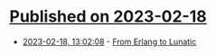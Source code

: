 # [Published on 2023-02-18](index.md)

* [2023-02-18, 13:02:08](https://news.ycombinator.com/item?id=34846590) - [From Erlang to Lunatic](https://mattpo.pe/posts/from-erlang-to-lunatic/)
